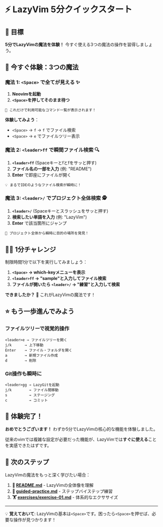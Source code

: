 # ⚡ LazyVim 5分クイックスタート

## 🎯 目標
**5分でLazyVimの魔法を体験！** 今すぐ使える3つの魔法の操作を習得しましょう。

## 🚀 今すぐ体験：3つの魔法

### 魔法 1: `<Space>` で全てが見える ✨

1. **Neovimを起動**
2. **`<Space>`を押してそのまま待つ**

```
🎉 これだけで利用可能なコマンド一覧が表示されます！
```

**体験してみよう**：
- `<Space>` → `f` → `f` でファイル検索
- `<Space>` → `e` でファイルツリー表示

### 魔法 2: `<leader>ff` で瞬間ファイル検索 🔍

1. **`<leader>ff`** (Spaceキーとfとfをサッと押す)
2. **ファイル名の一部を入力** (例: "README")
3. **Enter** で即座にファイルが開く

```
💡 まるでIDEのようなファイル検索が瞬時に！
```

### 魔法 3: `<leader>/` でプロジェクト全体検索 🕵️

1. **`<leader>/`** (Spaceキーとスラッシュをサッと押す)
2. **検索したい単語を入力** (例: "LazyVim")
3. **Enter** で該当箇所にジャンプ

```
🎯 プロジェクト全体から瞬時に目的の場所を発見！
```

## 🏃‍♂️ 1分チャレンジ

制限時間1分で以下を実行してみましょう：

1. **`<Space>` → which-keyメニューを表示**
2. **`<leader>ff` → "sample"と入力してファイル検索**
3. **ファイルが開いたら `<leader>/` → "練習"と入力して検索**

**できましたか？** 🎉 これがLazyVimの魔法です！

## ⭐ もう一歩進んでみよう

### ファイルツリーで視覚的操作
```
<leader>e → ファイルツリーを開く
j/k      → 上下移動
Enter    → ファイル・フォルダを開く
a        → 新規ファイル作成
d        → 削除
```

### Git操作も瞬時に
```
<leader>gg → LazyGitを起動
j/k        → ファイル間移動
s          → ステージング
c          → コミット
```

## 🎊 体験完了！

**おめでとうございます！** わずか5分でLazyVimの核心的な機能を体験しました。

従来のvimでは複雑な設定が必要だった機能が、LazyVimでは**すぐに使える**ことを実感できたはずです。

## 🔄 次のステップ

LazyVimの魔法をもっと深く学びたい場合：

1. **📖 [README.md](README.md)** - LazyVimの全体像を理解
2. **🎯 [guided-practice.md](guided-practice.md)** - ステップバイステップ練習
3. **🏋️ [exercises/exercise-01.md](exercises/exercise-01.md)** - 体系的なエクササイズ

---

💡 **覚えておいて**: LazyVimの基本は`<Space>`です。困ったら`<Space>`を押せば、必要な操作が見つかります！